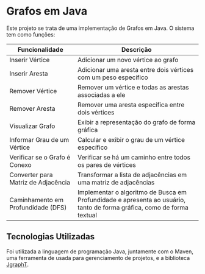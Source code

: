 # Grafos em Java
Este projeto se trata de uma implementação de Grafos em Java. 
O sistema tem como funções:

| Funcionalidade  | Descrição |
| ------------- | ------------- |
| Inserir Vértice  | Adicionar um novo vértice ao grafo  |
| Inserir Aresta  | Adicionar uma aresta entre dois vértices com um peso específico  |
| Remover Vértice | Remover um vértice e todas as arestas associadas a ele |
| Remover Aresta | Remover uma aresta específica entre dois vértices |
| Visualizar Grafo | Exibir a representação do grafo de forma gráfica |
| Informar Grau de um Vértice | Calcular e exibir o grau de um vértice específico |
| Verificar se o Grafo é Conexo | Verificar se há um caminho entre todos os pares de vértices |
| Converter para Matriz de Adjacência | Transformar a lista de adjacências em uma matriz de adjacências | 
| Caminhamento em Profundidade (DFS) | Implementar o algoritmo de Busca em Profundidade e apresenta ao usuário, tanto de forma gráfica, como de forma textual |



## Tecnologias Utilizadas
Foi utilizada a linguagem de programação Java, juntamente com o Maven, uma ferramenta de usada para gerenciamento
de projetos, e a biblioteca [JgraphT](https://jgrapht.org/docs).
